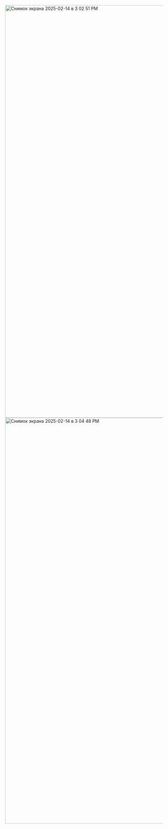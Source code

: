 <img width="1313" alt="Снимок экрана 2025-02-14 в 3 02 51 PM" src="https://github.com/user-attachments/assets/e6f24958-dfaf-44d0-aca3-9330f45f2ae6" />
<img width="1292" alt="Снимок экрана 2025-02-14 в 3 04 48 PM" src="https://github.com/user-attachments/assets/1390f4d8-59a8-4338-81f2-46314635cbd5" />
